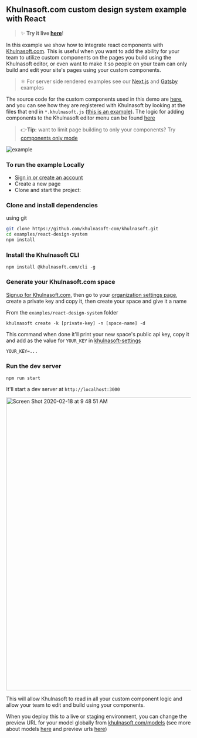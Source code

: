 ## Khulnasoft.com custom design system example with React

> ✨ **Try it live [here](https://khulnasoft.com/fiddle/4b2e0a2e4b1a44a88a5e6f8c46cdfe7c)**!

In this example we show how to integrate react components with [Khulnasoft.com](https://khulnasoft.com). This is useful when you want to add the ability for your team to utilize custom components on the pages you build using the Khulnasoft editor, or even want to make it so people on your team can only build and edit your site's pages using your custom components.

> ⚛️ For server side rendered examples see our [Next.js](https://github.com/khulnasoft-com/khulnasoft/tree/main/examples/next-js) and [Gatsby](https://github.com/KhulnasoftIO/gatsby-starter-khulnasoft) examples

The source code for the custom components used in this demo are [here](src/components), and you can see how they are registered with Khulnasoft by looking at the files that end in `*.khulnasoft.js` ([this is an example](https://github.com/khulnasoft-com/khulnasoft/blob/main/examples/react-design-system/src/components/ProductsList/ProductsList.khulnasoft.js)). The logic for adding components to the Khulnasoft editor menu can be found [here](https://github.com/khulnasoft-com/khulnasoft/blob/main/examples/react-design-system/src/khulnasoft-settings.js)

> 👉**Tip:** want to limit page building to only your components? Try [components only mode](https://khulnasoft.com/c/docs/guides/components-only-mode)

<img src="https://imgur.com/PJW3b4S.gif" alt="example" />

### To run the example Locally

- [Sign in or create an account](https://khulnasoft.com/login)
- Create a new page
- Clone and start the project:

### Clone and install dependencies

using git

```bash
git clone https://github.com/khulnasoft-com/khulnasoft.git
cd examples/react-design-system
npm install
```

### Install the Khulnasoft CLI

```
npm install @khulnasoft.com/cli -g
```

### Generate your Khulnasoft.com space

<!-- TODO: link "private key" to a forum post or doc showing how to create that -->

[Signup for Khulnasoft.com](https://khulnasoft.com/signup), then go to your [organization settings page](https://khulnasoft.com/account/organization?root=true), create a private key and copy it, then create your space and give it a name

From the `examples/react-design-system` folder

```
khulnasoft create -k [private-key] -n [space-name] -d
```

This command when done it'll print your new space's public api key, copy it and add as the value for `YOUR_KEY` in [khulnasoft-settings](./src/khulnasoft-settings.js)

```
YOUR_KEY=...
```

### Run the dev server

```
npm run start
```

It'll start a dev server at `http://localhost:3000`

<img width="796" alt="Screen Shot 2020-02-18 at 9 48 51 AM" src="https://user-images.githubusercontent.com/5093430/74763082-f5457100-5233-11ea-870b-a1b17c7f99fe.png">

This will allow Khulnasoft to read in all your custom component logic and allow your team to edit and build using your components.

When you deploy this to a live or staging environment, you can change the preview URL for your model globally from [khulnasoft.com/models](https://khulnasoft.com/models) (see more about models [here](https://khulnasoft.com/c/docs/guides/getting-started-with-models) and preview urls [here](https://khulnasoft.com/c/docs/guides/preview-url))
